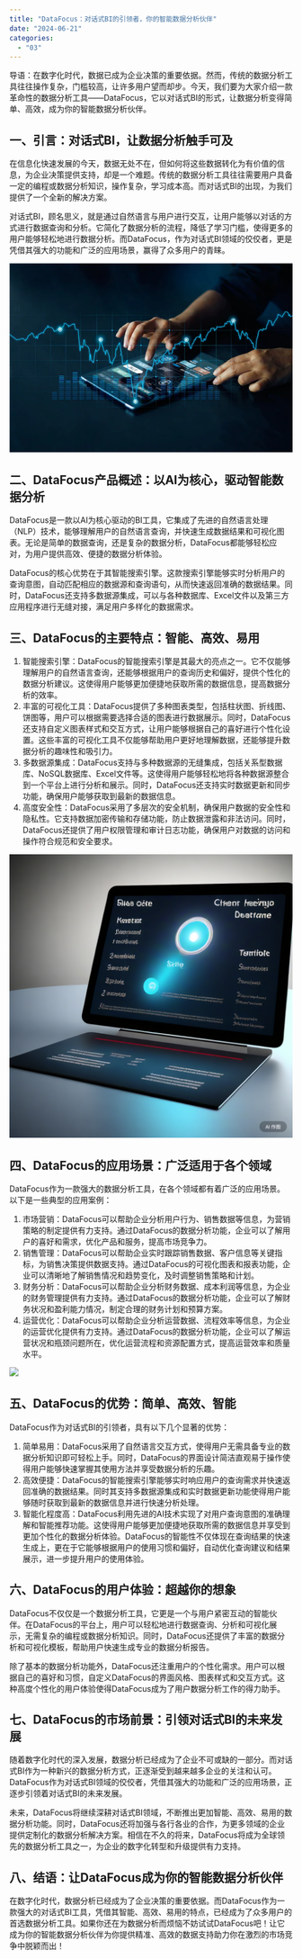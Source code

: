 ```yaml
---
title: "DataFocus：对话式BI的引领者，你的智能数据分析伙伴"
date: "2024-06-21"
categories: 
  - "03"
---
```


导语：在数字化时代，数据已成为企业决策的重要依据。然而，传统的数据分析工具往往操作复杂，门槛较高，让许多用户望而却步。今天，我们要为大家介绍一款革命性的数据分析工具——DataFocus，它以对话式BI的形式，让数据分析变得简单、高效，成为你的智能数据分析伙伴。

## 一、引言：对话式BI，让数据分析触手可及

在信息化快速发展的今天，数据无处不在，但如何将这些数据转化为有价值的信息，为企业决策提供支持，却是一个难题。传统的数据分析工具往往需要用户具备一定的编程或数据分析知识，操作复杂，学习成本高。而对话式BI的出现，为我们提供了一个全新的解决方案。

对话式BI，顾名思义，就是通过自然语言与用户进行交互，让用户能够以对话的方式进行数据查询和分析。它简化了数据分析的流程，降低了学习门槛，使得更多的用户能够轻松地进行数据分析。而DataFocus，作为对话式BI领域的佼佼者，更是凭借其强大的功能和广泛的应用场景，赢得了众多用户的青睐。

![ROI3.png](images/1658325361-roi3-png.png)

## 二、DataFocus产品概述：以AI为核心，驱动智能数据分析

DataFocus是一款以AI为核心驱动的BI工具，它集成了先进的自然语言处理（NLP）技术，能够理解用户的自然语言查询，并快速生成数据结果和可视化图表。无论是简单的数据查询，还是复杂的数据分析，DataFocus都能够轻松应对，为用户提供高效、便捷的数据分析体验。

DataFocus的核心优势在于其智能搜索引擎。这款搜索引擎能够实时分析用户的查询意图，自动匹配相应的数据源和查询语句，从而快速返回准确的数据结果。同时，DataFocus还支持多数据源集成，可以与各种数据库、Excel文件以及第三方应用程序进行无缝对接，满足用户多样化的数据需求。

## 三、DataFocus的主要特点：智能、高效、易用

1. 智能搜索引擎：DataFocus的智能搜索引擎是其最大的亮点之一。它不仅能够理解用户的自然语言查询，还能够根据用户的查询历史和偏好，提供个性化的数据分析建议。这使得用户能够更加便捷地获取所需的数据信息，提高数据分析的效率。
2. 丰富的可视化工具：DataFocus提供了多种图表类型，包括柱状图、折线图、饼图等，用户可以根据需要选择合适的图表进行数据展示。同时，DataFocus还支持自定义图表样式和交互方式，让用户能够根据自己的喜好进行个性化设置。这些丰富的可视化工具不仅能够帮助用户更好地理解数据，还能够提升数据分析的趣味性和吸引力。
3. 多数据源集成：DataFocus支持与多种数据源的无缝集成，包括关系型数据库、NoSQL数据库、Excel文件等。这使得用户能够轻松地将各种数据源整合到一个平台上进行分析和展示。同时，DataFocus还支持实时数据更新和同步功能，确保用户能够获取到最新的数据信息。
4. 高度安全性：DataFocus采用了多层次的安全机制，确保用户数据的安全性和隐私性。它支持数据加密传输和存储功能，防止数据泄露和非法访问。同时，DataFocus还提供了用户权限管理和审计日志功能，确保用户对数据的访问和操作符合规范和安全要求。

![](images/1718673892-ddd701e8968e4ffdb07f1fa0918c3d80_151059788.png)

## 四、DataFocus的应用场景：广泛适用于各个领域

DataFocus作为一款强大的数据分析工具，在各个领域都有着广泛的应用场景。以下是一些典型的应用案例：

1. 市场营销：DataFocus可以帮助企业分析用户行为、销售数据等信息，为营销策略的制定提供有力支持。通过DataFocus的数据分析功能，企业可以了解用户的喜好和需求，优化产品和服务，提高市场竞争力。
2. 销售管理：DataFocus可以帮助企业实时跟踪销售数据、客户信息等关键指标，为销售决策提供数据支持。通过DataFocus的可视化图表和报表功能，企业可以清晰地了解销售情况和趋势变化，及时调整销售策略和计划。
3. 财务分析：DataFocus可以帮助企业分析财务数据、成本利润等信息，为企业的财务管理提供有力支持。通过DataFocus的数据分析功能，企业可以了解财务状况和盈利能力情况，制定合理的财务计划和预算方案。
4. 运营优化：DataFocus可以帮助企业分析运营数据、流程效率等信息，为企业的运营优化提供有力支持。通过DataFocus的数据分析功能，企业可以了解运营状况和瓶颈问题所在，优化运营流程和资源配置方式，提高运营效率和质量水平。

![](images/1695018251-%E5%A4%A7%E5%B1%8F%E6%95%88%E6%9E%9C%E5%8A%A8%E6%80%81.gif)

## 五、DataFocus的优势：简单、高效、智能

DataFocus作为对话式BI的引领者，具有以下几个显著的优势：

1. 简单易用：DataFocus采用了自然语言交互方式，使得用户无需具备专业的数据分析知识即可轻松上手。同时，DataFocus的界面设计简洁直观易于操作使得用户能够快速掌握其使用方法并享受数据分析的乐趣。
2. 高效便捷：DataFocus的智能搜索引擎能够实时响应用户的查询需求并快速返回准确的数据结果。同时其支持多数据源集成和实时数据更新功能使得用户能够随时获取到最新的数据信息并进行快速分析处理。
3. 智能化程度高：DataFocus利用先进的AI技术实现了对用户查询意图的准确理解和智能推荐功能。这使得用户能够更加便捷地获取所需的数据信息并享受到更加个性化的数据分析体验。DataFocus的智能性不仅体现在查询结果的快速生成上，更在于它能够根据用户的使用习惯和偏好，自动优化查询建议和结果展示，进一步提升用户的使用体验。

## 六、DataFocus的用户体验：超越你的想象

DataFocus不仅仅是一个数据分析工具，它更是一个与用户紧密互动的智能伙伴。在DataFocus的平台上，用户可以轻松地进行数据查询、分析和可视化展示，无需复杂的编程或数据分析知识。同时，DataFocus还提供了丰富的数据分析和可视化模板，帮助用户快速生成专业的数据分析报告。

除了基本的数据分析功能外，DataFocus还注重用户的个性化需求。用户可以根据自己的喜好和习惯，自定义DataFocus的界面风格、图表样式和交互方式。这种高度个性化的用户体验使得DataFocus成为了用户数据分析工作的得力助手。

## 七、DataFocus的市场前景：引领对话式BI的未来发展

随着数字化时代的深入发展，数据分析已经成为了企业不可或缺的一部分。而对话式BI作为一种新兴的数据分析方式，正逐渐受到越来越多企业的关注和认可。DataFocus作为对话式BI领域的佼佼者，凭借其强大的功能和广泛的应用场景，正逐步引领着对话式BI的未来发展。

未来，DataFocus将继续深耕对话式BI领域，不断推出更加智能、高效、易用的数据分析功能。同时，DataFocus还将加强与各行各业的合作，为更多领域的企业提供定制化的数据分析解决方案。相信在不久的将来，DataFocus将成为全球领先的数据分析工具之一，为企业的数字化转型和升级提供有力支持。

## 八、结语：让DataFocus成为你的智能数据分析伙伴

在数字化时代，数据分析已经成为了企业决策的重要依据。而DataFocus作为一款强大的对话式BI工具，凭借其智能、高效、易用的特点，已经成为了众多用户的首选数据分析工具。如果你还在为数据分析而烦恼不妨试试DataFocus吧！让它成为你的智能数据分析伙伴为你提供精准、高效的数据支持助力你在激烈的市场竞争中脱颖而出！
